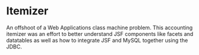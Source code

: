 # Itemizer
An offshoot of a Web Applications class machine problem. This accounting itemizer was an effort to better understand JSF components like facets and datatables as well as how to integrate JSF and MySQL together using the JDBC.
